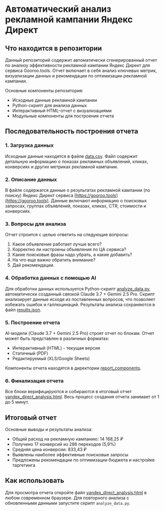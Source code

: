 # Автоматический анализ рекламной кампании Яндекс Директ

## Что находится в репозитории

Данный репозиторий содержит автоматически сгенерированный отчет по анализу эффективности рекламной кампании Яндекс Директ для сервиса Gooroo.tools. Отчет включает в себя анализ ключевых метрик, визуализации данных и рекомендации по оптимизации рекламной кампании.

Основные компоненты репозитория:
- Исходные данные рекламной кампании
- Python-скрипт для анализа данных
- Интерактивный HTML-отчет с визуализациями
- Модульные компоненты для построения отчета

## Последовательность построения отчета

### 1. Загрузка данных

Исходные данные находятся в файле [data.csv](data.csv). Файл содержит детальную информацию о показах рекламных объявлений, кликах, конверсиях и других метриках рекламной кампании.

### 2. Описание данных

В файле содержатся данные о результатах рекламной кампании (по поиску) Яндекс Директ сервиса [https://gooroo.tools](https://gooroo.tools). Данные включают информацию о поисковых запросах, группах объявлений, показах, кликах, CTR, стоимости и конверсиях.

### 3. Вопросы для анализа

Отчет строится с целью ответить на следующие вопросы:

1. Какое объявление работает лучше всего?
2. Корректно ли настроены объявления по ЦА сервиса? 
3. Какие поисковые фразы надо убрать, а какие добавить?
4. На что еще важно обратить внимание?
5. Дай рекомендации.

### 4. Обработка данных с помощью AI

Для обработки данных используется Python-скрипт [analyze_data.py](analyze_data.py), автоматически созданный связкой Claude 3.7 + Gemini 2.5 Pro. Скрипт анализирует данные исходя из поставленных вопросов, что позволяет избежать ошибок и галлюцинаций. Результаты анализа сохраняются в файл [results.json](results.json).

### 5. Построение отчета

AI-модели (Claude 3.7 + Gemini 2.5 Pro) строят отчет по блокам. Отчет может быть представлен в различных форматах:
- Интерактивный (HTML) - текущая версия
- Статичный (PDF)
- Редактируемый (XLS/Google Sheets)

Компоненты отчета находятся в директории [report_components](report_components/).

### 6. Финализация отчета

Все блоки верифицируются и собираются в итоговый отчет [yandex_direct_analysis.html](yandex_direct_analysis.html). Весь процесс создания отчета занимает от 1 до 5 минут.

## Итоговый отчет

Основные выводы и результаты анализа:
- Общий расход на рекламную кампанию: 14 168,25 ₽
- Получено 17 конверсий из 286 переходов (5,9%)
- Средняя цена конверсии: 833,43 ₽
- Выявлены наиболее эффективные поисковые запросы
- Предложены рекомендации по оптимизации бюджета и настройке таргетинга

## Как использовать

Для просмотра отчета откройте файл [yandex_direct_analysis.html](yandex_direct_analysis.html) в любом современном браузере. Для повторного анализа с обновленными данными запустите скрипт `analyze_data.py`.